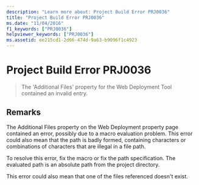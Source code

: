 ```yaml
---
description: "Learn more about: Project Build Error PRJ0036"
title: "Project Build Error PRJ0036"
ms.date: "11/04/2016"
f1_keywords: ["PRJ0036"]
helpviewer_keywords: ["PRJ0036"]
ms.assetid: ee215cd1-2d66-474d-9a63-b9096f1c4923
---
```

# Project Build Error PRJ0036

> The 'Additional Files' property for the Web Deployment Tool contained an invalid entry.

## Remarks

The Additional Files property on the Web Deployment property page contained an error, possibly due to a macro evaluation problem. This error could also mean that the path is badly formed, containing characters or combinations of characters that are illegal in a file path.

To resolve this error, fix the macro or fix the path specification. The evaluated path is an absolute path from the project directory.

This error could also mean that one of the files referenced doesn't exist.
